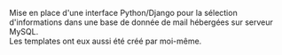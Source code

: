 Mise en place d'une interface Python/Django pour la sélection d'informations dans une base de donnée de mail hébergées sur serveur MySQL.<br>
Les templates ont eux aussi été créé par moi-même.
